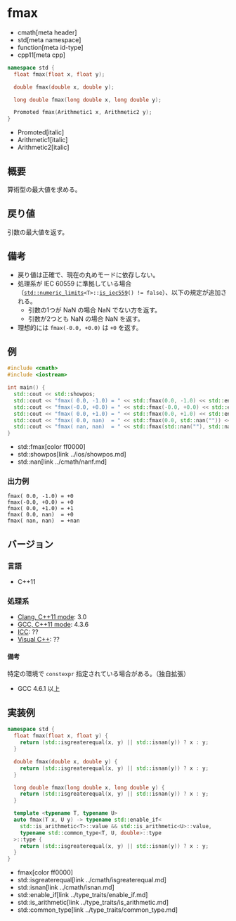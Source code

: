 # fmax
* cmath[meta header]
* std[meta namespace]
* function[meta id-type]
* cpp11[meta cpp]

```cpp
namespace std {
  float fmax(float x, float y);

  double fmax(double x, double y);

  long double fmax(long double x, long double y);

  Promoted fmax(Arithmetic1 x, Arithmetic2 y);
}
```
* Promoted[italic]
* Arithmetic1[italic]
* Arithmetic2[italic]

## 概要
算術型の最大値を求める。

## 戻り値
引数の最大値を返す。

## 備考
- 戻り値は正確で、現在の丸めモードに依存しない。
- 処理系が IEC 60559 に準拠している場合（[`std::numeric_limits`](../limits/numeric_limits.md)`<T>::`[`is_iec559`](../limits/numeric_limits/is_iec559.md)`() != false`）、以下の規定が追加される。
    - 引数の1つが NaN の場合 NaN でない方を返す。
    - 引数が2つとも NaN の場合 NaN を返す。
- 理想的には `fmax(-0.0, +0.0)` は `+0` を返す。

## 例
```cpp
#include <cmath>
#include <iostream>

int main() {
  std::cout << std::showpos;
  std::cout << "fmax( 0.0, -1.0) = " << std::fmax(0.0, -1.0) << std::endl;
  std::cout << "fmax(-0.0, +0.0) = " << std::fmax(-0.0, +0.0) << std::endl;
  std::cout << "fmax( 0.0, +1.0) = " << std::fmax(0.0, +1.0) << std::endl;
  std::cout << "fmax( 0.0, nan)  = " << std::fmax(0.0, std::nan("")) << std::endl;
  std::cout << "fmax( nan, nan)  = " << std::fmax(std::nan(""), std::nan("")) << std::endl;
}
```
* std::fmax[color ff0000]
* std::showpos[link ../ios/showpos.md]
* std::nan[link ../cmath/nanf.md]

### 出力例
```
fmax( 0.0, -1.0) = +0
fmax(-0.0, +0.0) = +0
fmax( 0.0, +1.0) = +1
fmax( 0.0, nan)  = +0
fmax( nan, nan)  = +nan
```

## バージョン
### 言語
- C++11

### 処理系
- [Clang, C++11 mode](/implementation.md#clang): 3.0
- [GCC, C++11 mode](/implementation.md#gcc): 4.3.6
- [ICC](/implementation.md#icc): ??
- [Visual C++](/implementation.md#visual_cpp): ??

#### 備考
特定の環境で `constexpr` 指定されている場合がある。（独自拡張）

- GCC 4.6.1 以上

## 実装例
```cpp
namespace std {
  float fmax(float x, float y) {
    return (std::isgreaterequal(x, y) || std::isnan(y)) ? x : y;
  }

  double fmax(double x, double y) {
    return (std::isgreaterequal(x, y) || std::isnan(y)) ? x : y;
  }

  long double fmax(long double x, long double y) {
    return (std::isgreaterequal(x, y) || std::isnan(y)) ? x : y;
  }

  template <typename T, typename U>
  auto fmax(T x, U y) -> typename std::enable_if<
    std::is_arithmetic<T>::value && std::is_arithmetic<U>::value,
    typename std::common_type<T, U, double>::type
  >::type {
    return (std::isgreaterequal(x, y) || std::isnan(y)) ? x : y;
  }
}
```
* fmax[color ff0000]
* std::isgreaterequal[link ../cmath/isgreaterequal.md]
* std::isnan[link ../cmath/isnan.md]
* std::enable_if[link ../type_traits/enable_if.md]
* std::is_arithmetic[link ../type_traits/is_arithmetic.md]
* std::common_type[link ../type_traits/common_type.md]
